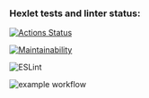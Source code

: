 ### Hexlet tests and linter status:
[![Actions Status](https://github.com/Californium251/frontend-project-lvl1/workflows/hexlet-check/badge.svg)](https://github.com/Californium251/frontend-project-lvl1/actions)

[![Maintainability](https://api.codeclimate.com/v1/badges/a99a88d28ad37a79dbf6/maintainability)](https://codeclimate.com/github/codeclimate/codeclimate/maintainability)

![ESLint](https://github.com/Californium251/frontend-project-lvl1/actions/workflows/github-actions.yml/badge.svg)

![example workflow](https://github.com/Californium251/frontend-project-lvl1/actions/workflows/github-actions.yml/badge.svg)

